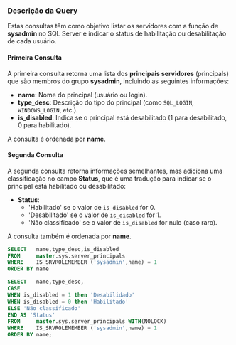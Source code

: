 
### Descrição da Query

Estas consultas têm como objetivo listar os servidores com a função de **sysadmin** no SQL Server e indicar o status de habilitação ou desabilitação de cada usuário.

#### Primeira Consulta
A primeira consulta retorna uma lista dos **principais servidores** (principals) que são membros do grupo **sysadmin**, incluindo as seguintes informações:
- **name**: Nome do principal (usuário ou login).
- **type_desc**: Descrição do tipo do principal (como `SQL_LOGIN`, `WINDOWS_LOGIN`, etc.).
- **is_disabled**: Indica se o principal está desabilitado (1 para desabilitado, 0 para habilitado).

A consulta é ordenada por **name**.

#### Segunda Consulta
A segunda consulta retorna informações semelhantes, mas adiciona uma classificação no campo **Status**, que é uma tradução para indicar se o principal está habilitado ou desabilitado:
- **Status**: 
  - 'Habilitado' se o valor de `is_disabled` for 0.
  - 'Desabilitado' se o valor de `is_disabled` for 1.
  - 'Não classificado' se o valor de `is_disabled` for nulo (caso raro).
  
A consulta também é ordenada por **name**.

```SQL
SELECT   name,type_desc,is_disabled
FROM     master.sys.server_principals 
WHERE    IS_SRVROLEMEMBER ('sysadmin',name) = 1
ORDER BY name
```

```SQL
SELECT   name,type_desc,
CASE
WHEN is_disabled = 1 then 'Desabilidado'
WHEN is_disabled = 0 then 'Habilitado'
ELSE 'Não classificado'
END AS 'Status'
FROM     master.sys.server_principals WITH(NOLOCK)
WHERE    IS_SRVROLEMEMBER ('sysadmin',name) = 1
ORDER BY name;
```